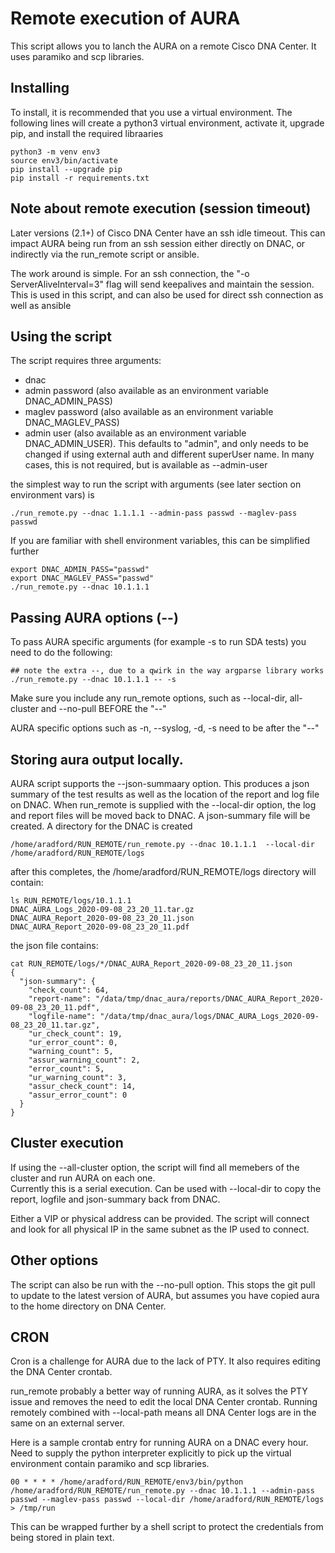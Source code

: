 # Remote execution of AURA
This script allows you to lanch the AURA on a remote Cisco DNA Center.  It uses paramiko and scp libraries.

## Installing
To install, it is recommended that you use a virtual environment.  The following lines will create a python3 virtual 
environment, activate it, upgrade pip, and install the required libraaries

```buildoutcfg
python3 -m venv env3
source env3/bin/activate
pip install --upgrade pip
pip install -r requirements.txt
```
## Note about remote execution (session timeout)
Later versions (2.1+) of Cisco DNA Center have an ssh idle timeout.  This can impact AURA being run from an ssh session
either directly on DNAC, or indirectly via the run_remote script or ansible.

The work around is simple.  For an ssh connection, the "-o ServerAliveInterval=3" flag will send keepalives
and maintain the session.  This is used in this script, and can also be used for direct ssh connection as well as 
ansible

## Using the script
The script requires three arguments:
- dnac
- admin password (also available as an environment variable DNAC_ADMIN_PASS)
- maglev password (also available as an environment variable DNAC_MAGLEV_PASS)
- admin user (also available as an environment variable DNAC_ADMIN_USER).  This defaults to "admin",
and only needs to be changed if using external auth and different superUser name.  In many cases, this is
not required, but is available as --admin-user 

the simplest way to run the script with arguments (see later section on environment vars) is
```buildoutcfg
./run_remote.py --dnac 1.1.1.1 --admin-pass passwd --maglev-pass passwd
```

If you are familiar with shell environment variables, this can be simplified further

```buildoutcfg
export DNAC_ADMIN_PASS="passwd"
export DNAC_MAGLEV_PASS="passwd"
./run_remote.py --dnac 10.1.1.1
```

## Passing AURA options (--)
To pass AURA specific arguments (for example -s to run SDA tests) you need to do the following:
```buildoutcfg
## note the extra --, due to a qwirk in the way argparse library works
./run_remote.py --dnac 10.1.1.1 -- -s
```

Make sure you include any run_remote options, such as --local-dir, all-cluster and --no-pull BEFORE the "--"

AURA specific options such as -n, --syslog, -d, -s need to be after the "--"

## Storing aura output locally.
AURA script supports the --json-summaary option. This produces a json summary of the test results as well as the 
location of the report and log file on DNAC.  When run_remote is supplied with the --local-dir option, the 
log and report files will be moved back to DNAC.  A json-summary file will be created.
A directory for the DNAC is created

```buildoutcfg
/home/aradford/RUN_REMOTE/run_remote.py --dnac 10.1.1.1  --local-dir /home/aradford/RUN_REMOTE/logs
```
after this completes, the /home/aradford/RUN_REMOTE/logs directory will contain:
```buildoutcfg
ls RUN_REMOTE/logs/10.1.1.1
DNAC_AURA_Logs_2020-09-08_23_20_11.tar.gz
DNAC_AURA_Report_2020-09-08_23_20_11.json
DNAC_AURA_Report_2020-09-08_23_20_11.pdf
```

the json file contains:
```buildoutcfg
cat RUN_REMOTE/logs/*/DNAC_AURA_Report_2020-09-08_23_20_11.json
{
  "json-summary": {
    "check_count": 64,
    "report-name": "/data/tmp/dnac_aura/reports/DNAC_AURA_Report_2020-09-08_23_20_11.pdf",
    "logfile-name": "/data/tmp/dnac_aura/logs/DNAC_AURA_Logs_2020-09-08_23_20_11.tar.gz",
    "ur_check_count": 19,
    "ur_error_count": 0,
    "warning_count": 5,
    "assur_warning_count": 2,
    "error_count": 5,
    "ur_warning_count": 3,
    "assur_check_count": 14,
    "assur_error_count": 0
  }
}
```
## Cluster execution
If using the --all-cluster option, the script will find all memebers of the cluster and run AURA on each one.  
Currently this is a serial execution.  Can be used with --local-dir to copy the report, logfile and json-summary
back from DNAC.

Either a VIP or physical address can be provided.  The script will connect and look for all physical IP in the 
same subnet as the IP used to connect.

## Other options
The script can also be run with the --no-pull option.  This stops the git pull to update to the 
latest version of AURA, but assumes you have copied aura to the home directory on DNA Center.

## CRON
Cron is a challenge for AURA due to the lack of PTY. It also requires editing the DNA Center crontab.

run_remote probably a better way of running AURA, as it solves the PTY issue and removes the need to edit the local 
DNA Center crontab.  Running remotely combined with --local-path means all DNA Center logs are in the same on an external
server.

Here is a sample crontab entry for running AURA on a DNAC every hour.
Need to supply the python interpreter explicitly to pick up the virtual environment contain paramiko and scp libraries.

```buildoutcfg
00 * * * * /home/aradford/RUN_REMOTE/env3/bin/python /home/aradford/RUN_REMOTE/run_remote.py --dnac 10.1.1.1 --admin-pass passwd --maglev-pass passwd --local-dir /home/aradford/RUN_REMOTE/logs > /tmp/run
```

This can be wrapped further by a shell script to protect the credentials from being stored in plain text.
